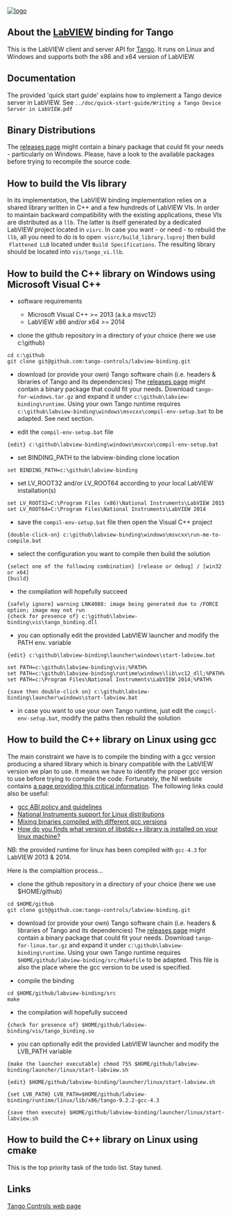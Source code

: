 [![logo](http://www.tango-controls.org/static/tango/img/logo_tangocontrols.png)](http://www.tango-controls.org)

## About the [LabVIEW](http://www.ni.com/labview) binding for Tango
This is the LabVIEW client and server API for [Tango](http://tango-controls.org). 
It runs on Linux and Windows and supports both the x86 and x64 version of LabVIEW.

## Documentation
The provided 'quick start guide' explains how to implement a Tango device server in LabVIEW.
See `../doc/quick-start-guide/Writing a Tango Device Server in LabVIEW.pdf`

## Binary Distributions
The [releases page](https://github.com/tango-controls/labview-binding/releases) might contain a binary package that could fit your needs - particularly on Windows. Please, have a look to the available packages before trying to recompile the source code. 

## How to build the VIs library
In its implementation, the LabVIEW binding implementation relies on a shared library written in C++ and a few hundreds of LabVIEW VIs. In order to maintain backward compatibility with the existing applications, these VIs are distributed as a ```llb```. The latter is itself generated by a dedicated LabVIEW project located in ```visrc```. In case you want - or need - to rebuild the ```llb```, all you need to do is to open  ```visrc/build_library.lvproj``` then build  ```Flattened LLB``` located under ```Build Specifications```. The resulting library should be located into ```vis/tango_vi.llb```.

## How to build the C++ library on Windows using Microsoft Visual C++ 
- software requirements 
  * Microsoft Visual C++ >= 2013 (a.k.a msvc12) 
  * LabVIEW x86 and/or x64 >= 2014
  
- clone the github repository in a directory of your choice (here we use c:\github)
```
cd c:\github 
git clone git@github.com:tango-controls/labview-binding.git
```

- download (or provide your own) Tango software chain (i.e. headers & libraries of Tango and its dependencies)
The [releases page](https://github.com/tango-controls/labview-binding/releases) might contain a binary package that could fit your needs. Download ```tango-for-windows.tar.gz``` and expand it under ```c:\github\labview-binding\runtime```.
Using your own Tango runtime requires `c:\github\labview-binding\windows\msvcxx\compil-env-setup.bat` to be adapted. See next section.

- edit the `compil-env-setup.bat` file
```
{edit} c:\github\labview-binding\windows\msvcxx\compil-env-setup.bat
```

- set BINDING_PATH to the labview-binding clone location  
```
set BINDING_PATH=c:\github\labview-binding 
```

- set LV_ROOT32 and/or LV_ROOT64 according to your local LabVIEW installation(s)
```
set LV_ROOT32=C:\Program Files (x86)\National Instruments\LabVIEW 2015
set LV_ROOT64=C:\Program Files\National Instruments\LabVIEW 2014
```

- save the `compil-env-setup.bat` file then open the Visual C++ project
```
{double-click-on} c:\github\labview-binding\windows\msvcxx\run-me-to-compile.bat
```

- select the configuration you want to compile then build the solution
```
{select one of the following combination} [release or debug] / [win32 or x64]
{build}
```

- the compilation will hopefully succeed
```
{safely ignore} warning LNK4088: image being generated due to /FORCE option; image may not run
{check for presence of} c:\github\labview-binding\vis\tango_binding.dll
```

- you can optionally edit the provided LabVIEW launcher and modify the PATH env. variable
```
{edit} c:\github\labview-binding\launcher\windows\start-labview.bat

set PATH=c:\github\labview-binding\vis;%PATH%
set PATH=c:\github\labview-binding\runtime\windows\lib\vc12_dll;%PATH%
set PATH=c:\Program Files\National Instruments\LabVIEW 2014;%PATH%

{save then double-click on} c:\github\labview-binding\launcher\windows\start-labview.bat
```

- in case you want to use your own Tango runtime, just edit the `compil-env-setup.bat`, modify the paths then rebuild the solution

## How to build the C++ library on Linux using gcc 
The main constraint we have is to compile the binding with a gcc version producing a shared library which is binary compatible with the LabVIEW version we plan to use. It means we have to identify the proper gcc version to use before trying to compile the code. Fortunately, the NI website contains [a page providing this critical information]( http://digital.ni.com/public.nsf/allkb/4596349739E988088625761C005B197E). The following links could also be useful:
  * [gcc ABI policy and guidelines](https://gcc.gnu.org/onlinedocs/libstdc++/manual/abi.html)
  * [National Instruments support for Linux distributions](http://www.ni.com/product-documentation/52786/en/)
  * [Mixing binaries compiled with different gcc versions](http://stackoverflow.com/questions/23895081)
  * [How do you finds what version of libstdc++ library is installed on your linux machine?](http://stackoverflow.com/questions/10354636)

NB: the provided runtime for linux has been compiled with `gcc-4.3` for LabVIEW 2013 & 2014. 
 
Here is the compialtion process...
 
- clone the github repository in a directory of your choice (here we use $HOME/github)
```
cd $HOME/github
git clone git@github.com:tango-controls/labview-binding.git
```

- download (or provide your own) Tango software chain (i.e. headers & libraries of Tango and its dependencies)
The [releases page](https://github.com/tango-controls/labview-binding/releases) might contain a binary package that could fit your needs. Download ```tango-for-linux.tar.gz``` and expand it under ```c:\github\labview-binding\runtime```.
Using your own Tango runtime requires `$HOME/github/labview-binding/src/Makefile` to be adapted. This file is also the place where the gcc version to be used is specified.
  
- compile the binding 
```
cd $HOME/github/labview-binding/src
make
```

- the compilation will hopefully succeed
```
{check for presence of} $HOME/github/labview-binding/vis/tango_binding.so
```

- you can optionally edit the provided LabVIEW launcher and modify the LVB_PATH variable
```
{make the launcher executable} chmod 755 $HOME/github/labview-binding/launcher/linux/start-labview.sh

{edit} $HOME/github/labview-binding/launcher/linux/start-labview.sh

{set LVB_PATH} LVB_PATH=$HOME/github/labview-binding/runtime/linux/lib/x86/tango-9.2.2-gcc-4.3

{save then execute} $HOME/github/labview-binding/launcher/linux/start-labview.sh
```

## How to build the C++ library on Linux using cmake

This is the top priority task of the todo list. Stay tuned.

## Links

[Tango Controls web page](http://tango-controls.org)
